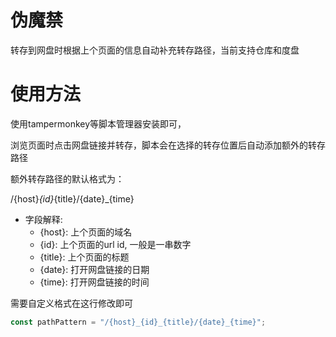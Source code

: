# 伪魔禁
转存到网盘时根据上个页面的信息自动补充转存路径，当前支持仓库和度盘

# 使用方法
使用tampermonkey等脚本管理器安装即可，

浏览页面时点击网盘链接并转存，脚本会在选择的转存位置后自动添加额外的转存路径

额外转存路径的默认格式为：

/{host}_{id}_{title}/{date}_{time}
- 字段解释:
  - {host}: 上个页面的域名
  - {id}: 上个页面的url id, 一般是一串数字
  - {title}: 上个页面的标题
  - {date}: 打开网盘链接的日期
  - {time}: 打开网盘链接的时间
 
需要自定义格式在这行修改即可
```javascript
const pathPattern = "/{host}_{id}_{title}/{date}_{time}";
```

